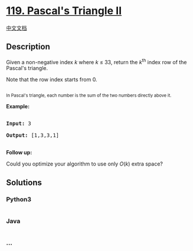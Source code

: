 # [119. Pascal's Triangle II](https://leetcode.com/problems/pascals-triangle-ii)

[中文文档](/solution/0100-0199/0119.Pascal's%20Triangle%20II/README.md)

## Description

<p>Given a non-negative&nbsp;index <em>k</em>&nbsp;where <em>k</em> &le;&nbsp;33, return the <em>k</em><sup>th</sup>&nbsp;index row of the Pascal&#39;s triangle.</p>

<p>Note that the row index starts from&nbsp;0.</p>

<p><img alt="" src="https://upload.wikimedia.org/wikipedia/commons/0/0d/PascalTriangleAnimated2.gif" /><br />

<small>In Pascal&#39;s triangle, each number is the sum of the two numbers directly above it.</small></p>

<p><strong>Example:</strong></p>

<pre>

<strong>Input:</strong> 3

<strong>Output:</strong> [1,3,3,1]

</pre>

<p><strong>Follow up:</strong></p>

<p>Could you optimize your algorithm to use only <em>O</em>(<em>k</em>) extra space?</p>

## Solutions

<!-- tabs:start -->

### **Python3**

```python

```

### **Java**

```java

```

### **...**

```

```

<!-- tabs:end -->
